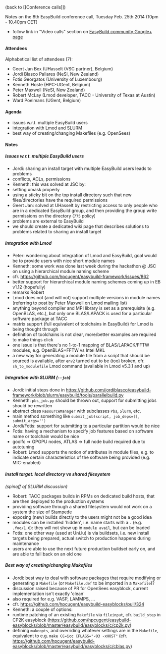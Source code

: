(back to [[Conference calls]])

Notes on the 8th EasyBuild conference call, Tuesday Feb. 25th 2014 (10pm - 10.40pm CET)

 * follow link in "Video calls" section on [EasyBuild community Google+ page](https://plus.google.com/communities/103632287931200436158)

#### Attendees

Alphabetical list of attendees (7):

* Geert Jan Bex (UHasselt (VSC partner), Belgium)
* Jordi Blasco Pallares (NeSI, New Zealand)
* Fotis Georgatos (University of Luxembourg)
* Kenneth Hoste (HPC-UGent, Belgium)
* Peter Maxwell (NeSI, New Zealand)
* Robert McLay (Lmod developer, TACC - University of Texas at Austin)
* Ward Poelmans (UGent, Belgium)

#### Agenda

* issues w.r.t. multiple EasyBuild users
* integration with Lmod and SLURM
* best way of creating/changing Makefiles (e.g. OpenSees)

#### Notes

##### Issues w.r.t. multiple EasyBuild users

* Jordi: sharing an install target with multiple EasyBuild users leads to problems
 * conflicts, ACLs, permissions
* Kenneth: this was solved at JSC by:
 * setting umask properly
 * using a sticky bit on the top install directory such that new files/directories have the required permissions
* Geert Jan: solved at UHasselt by restricting access to only people who are in a dedicated EasyBuild group, and then providing the group write permissions on the directory (`775` policy)
* problems are external to EasyBuild
* we should create a dedicated wiki page that describes solutions to problems related to sharing an install target

##### Integration with Lmod

* Peter: wondering about integration of Lmod and EasyBuild, goal would be to provide users with nice short module names
* Kenneth: some work was done last week during the hackathon @ JSC on using a hierarchical module naming scheme
 * cfr. https://github.com/hpcugent/easybuild-framework/issues/862
 * better support for hierarchical module naming schemes coming up in EB v1.12 (hopefully)
* remarks Robert
 * Lmod does not (and will not) support multiple versions in module names (referring to post by Peter Maxwell on Lmod mailing list)
 * anything beyond compiler and MPI library is set as a prerequisite (e.g. OpenBLAS, etc.), but only one BLAS/LAPACK is used for a particular software package at TACC
 * matrix support (full equivalent of toolchains in EasyBuild) for Lmod is being thought through
 * definition of toolchains is not clear, more/better examples are required to make things click
 * one issue is that there's no 1-to-1 mapping of BLAS/LAPACK/FFTW modules, e.g. OpenBLAS+FFTW vs Intel MKL
 * a new way for generating a module file from a script that should be sourced is available, after `env2` turned out to be (too) broken, cfr. `sh_to_modulefile` Lmod command (available in Lmod v5.3.1 and up)

##### Integration with SLURM (`--job`)

* Jordi: initial steps done in https://github.com/jordiblasco/easybuild-framework/blob/slurm/easybuild/tools/parallelbuild.py
* Kenneth: `pbs_job.py` should be thrown out, support for submitting jobs should be rewritten
 * abstract class `ResourceManager` with subclasses `Pbs`, `Slurm`, etc.
 * main method something like `submit_job(script, job_deps=[], submit_args='')`
* Jordi/Fotis: support for submitting to a particular partition would be nice
* Fotis: having a mechanism to specify job features based on software name or toolchain would be nice
 * goolfc => GPGPU nodes, ATLAS => full node build required due to autotuning
* Robert: Lmod supports the notion of attributes in module files, e.g. to indicate certain characteristics of the software being provided (e.g. MIC-enabled)

##### Install target: local directory vs shared filesystem

_(spinoff of SLURM discussion)_

* Robert: TACC packages builds in RPMs on dedicated build hosts, that are then deployed to the production systems
 * providing software through a shared filesystem would not work on a system the size of Stampede
 * exposing (new) builds directly to the users might not be a good idea
 * modules can be installed 'hidden', i.e. name starts with a `.` (e.g. `.foo/1.0`): they will not show up in `module avail`, but can be loaded
* Fotis: one other way (used at Uni.lu) is via buildsets, i.e. new install targets being prepared, actual switch to production happens during maintenance
 * users are able to use the next future production buildset early on, and are able to fall back on an old one


##### Best way of creating/changing Makefiles

* Jordi: best way to deal with software packages that require modifying or generating a `Makefile` (or `Makefile.def` to be imported in a `Makefile`)?
 * discussion raised because of PR for OpenSees easyblock, current implementation isn't exactly 'clean'
 * also required for e.g. VASP, LAMMPS, ...
 * cfr. https://github.com/hpcugent/easybuild-easyblocks/pull/324
* Kenneth: a couple of options:
 * runtime patching of an existing `Makefile` via `fileinput`, cfr. `build_step` in CP2K easyblock (https://github.com/hpcugent/easybuild-easyblocks/blob/master/easybuild/easyblocks/c/cp2k.py)
 * defining `makeopts`, and overriding whatever settings are in the `Makefile`, equivalent to e.g. `make CC=icc CFLAGS="-O3 -xHOST"` (cfr. https://github.com/hpcugent/easybuild-easyblocks/blob/master/easybuild/easyblocks/c/cblas.py)